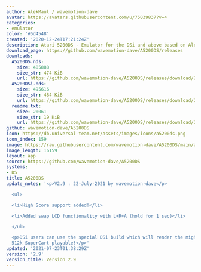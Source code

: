 ```yaml
---
author: AlekMaul / wavemotion-dave
avatar: https://avatars.githubusercontent.com/u/75039837?v=4
categories:
- emulator
color: '#5d4548'
created: '2020-12-24T17:21:24Z'
description: Atari 5200DS - Emulator for the DSi and above based on Alekmaul's work
download_page: https://github.com/wavemotion-dave/A5200DS/releases
downloads:
  A5200DS.nds:
    size: 485888
    size_str: 474 KiB
    url: https://github.com/wavemotion-dave/A5200DS/releases/download/2.9/A5200DS.nds
  A5200DSi.nds:
    size: 495616
    size_str: 484 KiB
    url: https://github.com/wavemotion-dave/A5200DS/releases/download/2.9/A5200DSi.nds
  readme.txt:
    size: 20061
    size_str: 19 KiB
    url: https://github.com/wavemotion-dave/A5200DS/releases/download/2.9/readme.txt
github: wavemotion-dave/A5200DS
icon: https://db.universal-team.net/assets/images/icons/a5200ds.png
icon_index: 159
image: https://raw.githubusercontent.com/wavemotion-dave/A5200DS/main/arm9/gfx/bgTop.png
image_length: 16159
layout: app
source: https://github.com/wavemotion-dave/A5200DS
systems:
- DS
title: A5200DS
update_notes: '<p>V2.9 : 22-July-2021 by wavemotion-dave</p>

  <ul>

  <li>High Score support added!</li>

  <li>Added swap LCD functionality with L+R+A (hold for 1 sec)</li>

  </ul>

  <p>DSi users can use the special DSi build which will render the mighty Bosconian
  512k SuperCart playable!</p>'
updated: '2021-07-23T01:38:29Z'
version: '2.9'
version_title: Version 2.9
---
```

